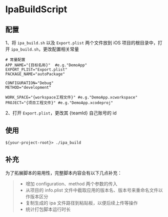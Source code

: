 # IpaBuildScript
## 配置
1、将 ``ipa_build.sh`` 以及 ``Export.plist`` 两个文件放到 iOS 项目的根目录中，打开 ``ipa_build.sh``，更改配置相关常量
```shell
# 常量配置
APP_NAME="{目标名称}"  #e.g."DemoApp"
EXPORT_PLIST="Export.plist"
PACKAGE_NAME="autoPackage"

CONFIGURATION="Debug"
METHOD="development"

WORK_SPACE="{workspace工程文件}" #e.g."DemoApp.xcworkspace"
PROJECT="{项目工程文件}" #e.g."DemoApp.xcodeproj"
```

2、打开 ``Export.plist``，更改其 {teamId} 自己账号的 id

## 使用
```shell
${your-project-root}> ./ipa_build
```

## 补充
为了拓展脚本的易用性，完整脚本内容会有以下几点补充： 
>- 增加 configuration、method 两个参数的传入
>- 从项目的 info.plist 文件中截取应用的版本名、版本号来重命名文件以作版本区分
>- 复制生成的 ipa 文件路径到粘贴板，以便后续上传等操作
>- 统计打包脚本运行时长

